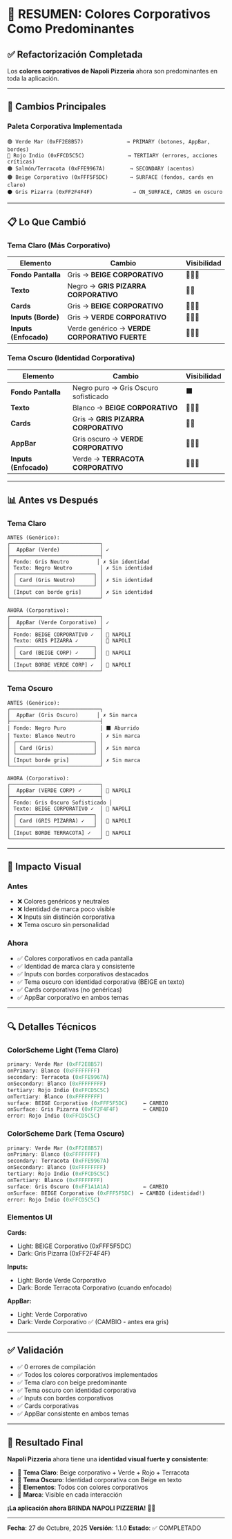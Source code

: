 # 🎨 RESUMEN: Colores Corporativos Como Predominantes

## ✅ Refactorización Completada

Los **colores corporativos de Napoli Pizzeria** ahora son predominantes en toda la aplicación.

---

## 🎯 Cambios Principales

### Paleta Corporativa Implementada

```
🟢 Verde Mar (0xFF2E8B57)              → PRIMARY (botones, AppBar, bordes)
🔴 Rojo Indio (0xFFCD5C5C)              → TERTIARY (errores, acciones críticas)
🟠 Salmón/Terracota (0xFFE9967A)        → SECONDARY (acentos)
🟤 Beige Corporativo (0xFFF5F5DC)       → SURFACE (fondos, cards en claro)
⚫ Gris Pizarra (0xFF2F4F4F)             → ON_SURFACE, CARDS en oscuro
```

---

## 📋 Lo Que Cambió

### Tema Claro (Más Corporativo)

| Elemento | Cambio | Visibilidad |
|----------|--------|------------|
| **Fondo Pantalla** | Gris → **BEIGE CORPORATIVO** | 🎨🎨🎨 |
| **Texto** | Negro → **GRIS PIZARRA CORPORATIVO** | 🎨🎨 |
| **Cards** | Gris → **BEIGE CORPORATIVO** | 🎨🎨🎨 |
| **Inputs (Borde)** | Gris → **VERDE CORPORATIVO** | 🎨🎨🎨 |
| **Inputs (Enfocado)** | Verde genérico → **VERDE CORPORATIVO FUERTE** | 🎨🎨🎨 |

### Tema Oscuro (Identidad Corporativa)

| Elemento | Cambio | Visibilidad |
|----------|--------|------------|
| **Fondo Pantalla** | Negro puro → Gris Oscuro sofisticado | ⬛ |
| **Texto** | Blanco → **BEIGE CORPORATIVO** | 🎨🎨🎨 |
| **Cards** | Gris → **GRIS PIZARRA CORPORATIVO** | 🎨🎨 |
| **AppBar** | Gris oscuro → **VERDE CORPORATIVO** | 🎨🎨🎨 |
| **Inputs (Enfocado)** | Verde → **TERRACOTA CORPORATIVO** | 🎨🎨🎨 |

---

## 📊 Antes vs Después

### Tema Claro

```
ANTES (Genérico):
┌─────────────────────────────┐
│  AppBar (Verde)             │ ✓
├─────────────────────────────┤
│ Fondo: Gris Neutro         │ ✗ Sin identidad
│ Texto: Negro Neutro         │ ✗ Sin identidad
│ ┌─────────────────────────┐ │
│ │ Card (Gris Neutro)      │ │ ✗ Sin identidad
│ └─────────────────────────┘ │
│ [Input con borde gris]      │ ✗ Sin identidad
└─────────────────────────────┘

AHORA (Corporativo):
┌─────────────────────────────┐
│  AppBar (Verde Corporativo) │ ✓
├─────────────────────────────┤
│ Fondo: BEIGE CORPORATIVO ✓  │ 🎨 NAPOLI
│ Texto: GRIS PIZARRA ✓       │ 🎨 NAPOLI
│ ┌─────────────────────────┐ │
│ │ Card (BEIGE CORP) ✓     │ │ 🎨 NAPOLI
│ └─────────────────────────┘ │
│ [Input BORDE VERDE CORP] ✓  │ 🎨 NAPOLI
└─────────────────────────────┘
```

### Tema Oscuro

```
ANTES (Genérico):
┌─────────────────────────────┐
│  AppBar (Gris Oscuro)      │ ✗ Sin marca
├─────────────────────────────┤
│ Fondo: Negro Puro           │ ⬛ Aburrido
│ Texto: Blanco Neutro        │ ✗ Sin marca
│ ┌─────────────────────────┐ │
│ │ Card (Gris)             │ │ ✗ Sin marca
│ └─────────────────────────┘ │
│ [Input borde gris]          │ ✗ Sin marca
└─────────────────────────────┘

AHORA (Corporativo):
┌─────────────────────────────┐
│  AppBar (VERDE CORP) ✓      │ 🎨 NAPOLI
├─────────────────────────────┤
│ Fondo: Gris Oscuro Sofisticado │
│ Texto: BEIGE CORPORATIVO ✓  │ 🎨 NAPOLI
│ ┌─────────────────────────┐ │
│ │ Card (GRIS PIZARRA) ✓   │ │ 🎨 NAPOLI
│ └─────────────────────────┘ │
│ [Input BORDE TERRACOTA] ✓   │ 🎨 NAPOLI
└─────────────────────────────┘
```

---

## 🎯 Impacto Visual

### Antes
- ❌ Colores genéricos y neutrales
- ❌ Identidad de marca poco visible
- ❌ Inputs sin distinción corporativa
- ❌ Tema oscuro sin personalidad

### Ahora
- ✅ Colores corporativos en cada pantalla
- ✅ Identidad de marca clara y consistente
- ✅ Inputs con bordes corporativos destacados
- ✅ Tema oscuro con identidad corporativa (BEIGE en texto)
- ✅ Cards corporativas (no genéricas)
- ✅ AppBar corporativo en ambos temas

---

## 🔍 Detalles Técnicos

### ColorScheme Light (Tema Claro)

```dart
primary: Verde Mar (0xFF2E8B57)
onPrimary: Blanco (0xFFFFFFFF)
secondary: Terracota (0xFFE9967A)
onSecondary: Blanco (0xFFFFFFFF)
tertiary: Rojo Indio (0xFFCD5C5C)
onTertiary: Blanco (0xFFFFFFFF)
surface: BEIGE Corporativo (0xFFF5F5DC)     ← CAMBIO
onSurface: Gris Pizarra (0xFF2F4F4F)        ← CAMBIO
error: Rojo Indio (0xFFCD5C5C)
```

### ColorScheme Dark (Tema Oscuro)

```dart
primary: Verde Mar (0xFF2E8B57)
onPrimary: Blanco (0xFFFFFFFF)
secondary: Terracota (0xFFE9967A)
onSecondary: Blanco (0xFFFFFFFF)
tertiary: Rojo Indio (0xFFCD5C5C)
onTertiary: Blanco (0xFFFFFFFF)
surface: Gris Oscuro (0xFF1A1A1A)           ← CAMBIO
onSurface: BEIGE Corporativo (0xFFF5F5DC)  ← CAMBIO (identidad!)
error: Rojo Indio (0xFFCD5C5C)
```

### Elementos UI

**Cards:**
- Light: BEIGE Corporativo (0xFFF5F5DC)
- Dark: Gris Pizarra (0xFF2F4F4F)

**Inputs:**
- Light: Borde Verde Corporativo
- Dark: Borde Terracota Corporativo (cuando enfocado)

**AppBar:**
- Light: Verde Corporativo
- Dark: Verde Corporativo ✅ (CAMBIO - antes era gris)

---

## ✅ Validación

- ✅ 0 errores de compilación
- ✅ Todos los colores corporativos implementados
- ✅ Tema claro con beige predominante
- ✅ Tema oscuro con identidad corporativa
- ✅ Inputs con bordes corporativos
- ✅ Cards corporativas
- ✅ AppBar consistente en ambos temas

---

## 🚀 Resultado Final

**Napoli Pizzeria** ahora tiene una **identidad visual fuerte y consistente**:

- 🎨 **Tema Claro**: Beige corporativo + Verde + Rojo + Terracota
- 🎨 **Tema Oscuro**: Identidad corporativa con Beige en texto
- 🎨 **Elementos**: Todos con colores corporativos
- 🎨 **Marca**: Visible en cada interacción

**¡La aplicación ahora BRINDA NAPOLI PIZZERIA!** 🍕✨

---

**Fecha**: 27 de Octubre, 2025
**Versión**: 1.1.0
**Estado**: ✅ COMPLETADO
